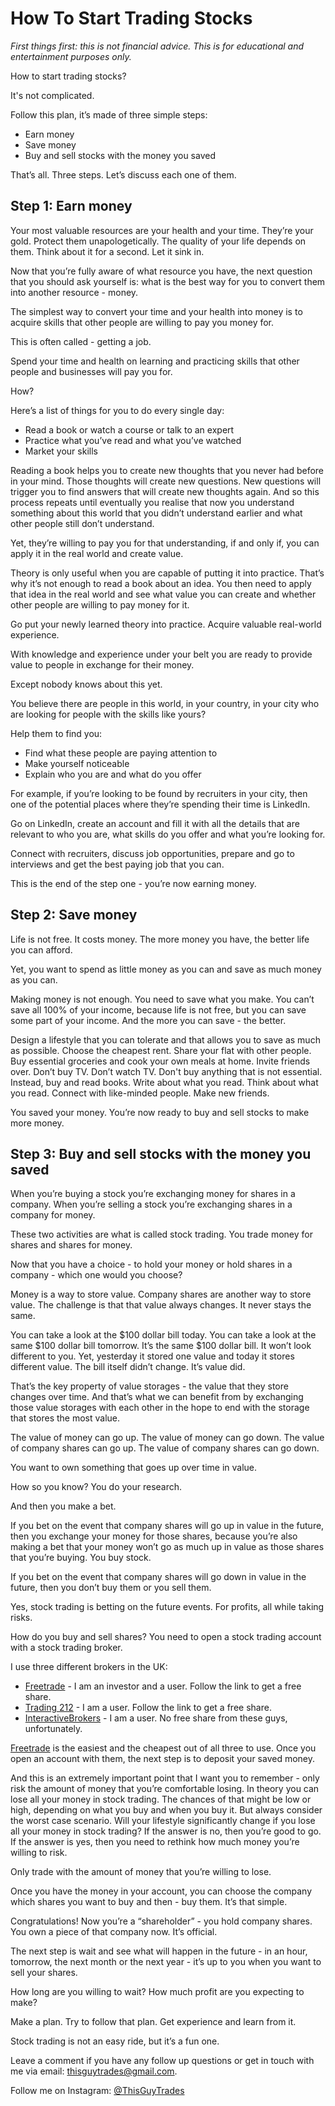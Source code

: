 # How To Start Trading Stocks

_First things first: this is not financial advice. This is for educational and entertainment purposes only._

How to start trading stocks?

It's not complicated. 

Follow this plan, it’s made of three simple steps:
+ Earn money
+ Save money
+ Buy and sell stocks with the money you saved

That’s all. Three steps. Let’s discuss each one of them.

## Step 1: Earn money

Your most valuable resources are your health and your time. They’re your gold. Protect them unapologetically. The quality of your life depends on them. Think about it for a second. Let it sink in.

Now that you’re fully aware of what resource you have, the next question that you should ask yourself is: what is the best way for you to convert them into another resource - money.

The simplest way to convert your time and your health into money is to acquire skills that other people are willing to pay you money for.

This is often called - getting a job.

Spend your time and health on learning and practicing skills that other people and businesses will pay you for.

How?

Here’s a list of things for you to do every single day:
+ Read a book or watch a course or talk to an expert
+ Practice what you’ve read and what you’ve watched
+ Market your skills

Reading a book helps you to create new thoughts that you never had before in your mind. Those thoughts will create new questions. New questions will trigger you to find answers that will create new thoughts again. And so this process repeats until eventually you realise that now you understand something about this world that you didn’t understand earlier and what other people still don’t understand.

Yet, they’re willing to pay you for that understanding, if and only if, you can apply it in the real world and create value.

Theory is only useful when you are capable of putting it into practice. That’s why it’s not enough to read a book about an idea. You then need to apply that idea in the real world and see what value you can create and whether other people are willing to pay money for it.

Go put your newly learned theory into practice. Acquire valuable real-world experience.

With knowledge and experience under your belt you are ready to provide value to people in exchange for their money.

Except nobody knows about this yet.

You believe there are people in this world, in your country, in your city who are looking for people with the skills like yours?

Help them to find you:
+ Find what these people are paying attention to
+ Make yourself noticeable
+ Explain who you are and what do you offer

For example, if you’re looking to be found by recruiters in your city, then one of the potential places where they’re spending their time is LinkedIn.

Go on LinkedIn, create an account and fill it with all the details that are relevant to who you are, what skills do you offer and what you’re looking for.

Connect with recruiters, discuss job opportunities, prepare and go to interviews and get the best paying job that you can.

This is the end of the step one - you’re now earning money.

## Step 2: Save money

Life is not free. It costs money. The more money you have, the better life you can afford.

Yet, you want to spend as little money as you can and save as much money as you can.

Making money is not enough. You need to save what you make. You can’t save all 100% of your income, because life is not free, but you can save some part of your income. And the more you can save - the better.

Design a lifestyle that you can tolerate and that allows you to save as much as possible. Choose the cheapest rent. Share your flat with other people. Buy essential groceries and cook your own meals at home. Invite friends over. Don’t buy TV. Don’t watch TV. Don't buy anything that is not essential. Instead, buy and read books. Write about what you read. Think about what you read. Connect with like-minded people. Make new friends.

You saved your money. You’re now ready to buy and sell stocks to make more money.

## Step 3: Buy and sell stocks with the money you saved

When you’re buying a stock you’re exchanging money for shares in a company.
When you’re selling a stock you’re exchanging shares in a company for money.

These two activities are what is called stock trading. You trade money for shares and shares for money.

Now that you have a choice - to hold your money or hold shares in a company - which one would you choose?

Money is a way to store value. Company shares are another way to store value. The challenge is that that value always changes. It never stays the same.

You can take a look at the $100 dollar bill today. You can take a look at the same $100 dollar bill tomorrow. It’s the same $100 dollar bill. It won’t look different to you. Yet, yesterday it stored one value and today it stores different value. The bill itself didn’t change. It’s value did.

That’s the key property of value storages - the value that they store changes over time. And that’s what we can benefit from by exchanging those value storages with each other in the hope to end with the storage that stores the most value.

The value of money can go up. The value of money can go down.
The value of company shares can go up. The value of company shares can go down.

You want to own something that goes up over time in value.

How so you know? You do your research.

And then you make a bet.

If you bet on the event that company shares will go up in value in the future, then you exchange your money for those shares, because you’re also making a bet that your money won’t go as much up in value as those shares that you’re buying. You buy stock.

If you bet on the event that company shares will go down in value in the future, then you don’t buy them or you sell them.

Yes, stock trading is betting on the future events. For profits, all while taking risks.

How do you buy and sell shares?
You need to open a stock trading account with a stock trading broker.

I use three different brokers in the UK:
+ [Freetrade](https://freetrade.io/freeshare?code=HXL1PCFK0N&sender=YxfmwwRA) - I am an investor and a user. Follow the link to get a free share.
+ [Trading 212](http://www.trading212.com/invite/FMXVupQC) - I am a user. Follow the link to get a free share.
+ [InteractiveBrokers](https://www.interactivebrokers.co.uk/) - I am a user. No free share from these guys, unfortunately.

[Freetrade](https://freetrade.io/freeshare?code=HXL1PCFK0N&sender=YxfmwwRA) is the easiest and the cheapest out of all three to use. Once you open an account with them, the next step is to deposit your saved money.

And this is an extremely important point that I want you to remember - only risk the amount of money that you’re comfortable losing. In theory you can lose all your money in stock trading. The chances of that might be low or high, depending on what you buy and when you buy it. But always consider the worst case scenario. Will your lifestyle significantly change if you lose all your money in stock trading? If the answer is no, then you’re good to go. If the answer is yes, then you need to rethink how much money you’re willing to risk.

Only trade with the amount of money that you’re willing to lose.

Once you have the money in your account, you can choose the company which shares you want to buy and then - buy them. It’s that simple.

Congratulations! Now you’re a “shareholder” - you hold company shares. You own a piece of that company now. It’s official.

The next step is wait and see what will happen in the future - in an hour, tomorrow, the next month or the next year - it’s up to you when you want to sell your shares.

How long are you willing to wait? How much profit are you expecting to make?

Make a plan. Try to follow that plan. Get experience and learn from it.

Stock trading is not an easy ride, but it’s a fun one.

Leave a comment if you have any follow up questions or get in touch with me via email: [thisguytrades@gmail.com](mailto:thisguytrades@gmail.com).

Follow me on Instagram: [@ThisGuyTrades](https://www.instagram.com/thisguytrades/)
